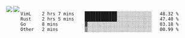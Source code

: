 <a href="https://github.com/anuraghazra/github-readme-stats">
  <img align="left" src="https://github-readme-stats.vercel.app/api?username=kfly8&count_private=true&show_icons=true&theme=calm" />
</a>
<a href="https://github.com/anuraghazra/github-readme-stats">
  <img align="left" src="https://github-readme-stats.vercel.app/api/top-langs/?username=kfly8&theme=calm&hide=HTML&exclude_repo=is3q-cr" />
</a>

<!--START_SECTION:waka-->
```text
VimL    2 hrs 7 mins    ████████████░░░░░░░░░░░░░   48.32 % 
Rust    2 hrs 5 mins    ████████████░░░░░░░░░░░░░   47.40 % 
Go      8 mins          ▓░░░░░░░░░░░░░░░░░░░░░░░░   03.18 % 
Other   2 mins          ▒░░░░░░░░░░░░░░░░░░░░░░░░   00.99 % 
```
<!--END_SECTION:waka-->
